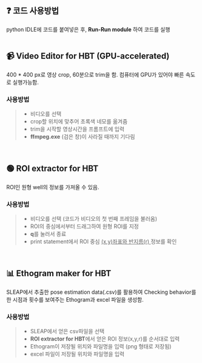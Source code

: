 ## ❓ 코드 사용방법
python IDLE에 코드를 붙여넣은 후, **Run-Run module** 하여 코드를 실행
<br/><br/>
## 📹 Video Editor for HBT (GPU-accelerated)
400 * 400 px로 영상 crop, 60분으로 trim을 함. 컴퓨터에 GPU가 있어야 빠른 속도로 실행가능함.
 ### 사용방법
> - 비디오를 선택
> - crop할 위치에 맞추어 초록색 네모를 옮겨줌
> - trim을 시작할 영상시간을 프롬프트에 입력
> - **ffmpeg.exe** (검은 창)이 사라질 때까지 기다림  

<br/>

## 🟢 ROI extractor for HBT
ROI인 원형 well의 정보를 가져올 수 있음.
### 사용방법
>- 비디오를 선택 (코드가 비디오의 첫 번째 프레임을 불러옴)
>- ROI의 중심에서부터 드래그하여 원형 ROI를 지정
>- **q**를 눌러서 종료
>- print statement에서 ROI 중심 <ins> (x,y)좌표와 반지름(r) </ins> 정보를 확인  

<br/>

## 📊 Ethogram maker for HBT
SLEAP에서 추출한 pose estimation data(.csv)를 활용하여 Checking behavior를 한 시점과 횟수를 보여주는 Ethogram과 excel 파일을 생성함.
### 사용방법
>- SLEAP에서 얻은 csv파일을 선택
>- **ROI extractor for HBT**에서 얻은 ROI 정보(x,y,r)를 순서대로 입력
>- Ethogram이 저장될 위치와 파일명을 입력 (png 형태로 저장됨)
>- excel 파일이 저장될 위치와 파일명을 입력
